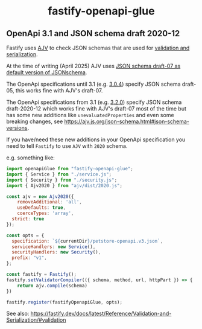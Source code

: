 <h1 align="center">fastify-openapi-glue</h1>

## OpenApi 3.1 and JSON schema draft 2020-12

Fastify uses [AJV](https://ajv.js.org/) to check JSON schemas that are used for
[validation and serialization](https://fastify.dev/docs/latest/Reference/Validation-and-Serialization/).

At the time of writing (April 2025) AJV uses [JSON schema draft-07 as default version of JSONschema](https://ajv.js.org/json-schema.html#json-schema-versions).

The OpenApi specifications until 3.1 (e.g. [3.0.4](https://spec.openapis.org/oas/v3.0.4.html#schema-object)) specify JSON schema draft-05, this works fine with AJV's draft-07.

The OpenApi specifications from 3.1 (e.g. [3.2.0](https://spec.openapis.org/oas/v3.2.0.html#schema-object)) specify JSON schema draft-2020-12 which works fine with AJV's draft-07 most of the time but has some new additions like `unevaluatedProperties` and even some breaking changes, see https://ajv.js.org/json-schema.html#json-schema-versions.

If you have/need these new additions in your OpenApi specification you need to tell `Fastify` to use `AJV` with `2020` schema.

e.g. something like:
```js
import openapiGlue from "fastify-openapi-glue";
import { Service } from "./service.js";
import { Security } from "./security.js";
import { Ajv2020 } from "ajv/dist/2020.js";

const ajv = new Ajv2020({
	removeAdditional: 'all',
	useDefaults: true,
	coerceTypes: 'array',
  strict: true
});

const opts = {
  specification: `${currentDir}/petstore-openapi.v3.json`,
  serviceHandlers: new Service(),
  securityHandlers: new Security(),
  prefix: "v1",
};

const fastify = Fastify();
fastify.setValidatorCompiler(({ schema, method, url, httpPart }) => {
	return ajv.compile(schema)
})

fastify.register(fastifyOpenapiGlue, opts);
```

See also: https://fastify.dev/docs/latest/Reference/Validation-and-Serialization/#validation
